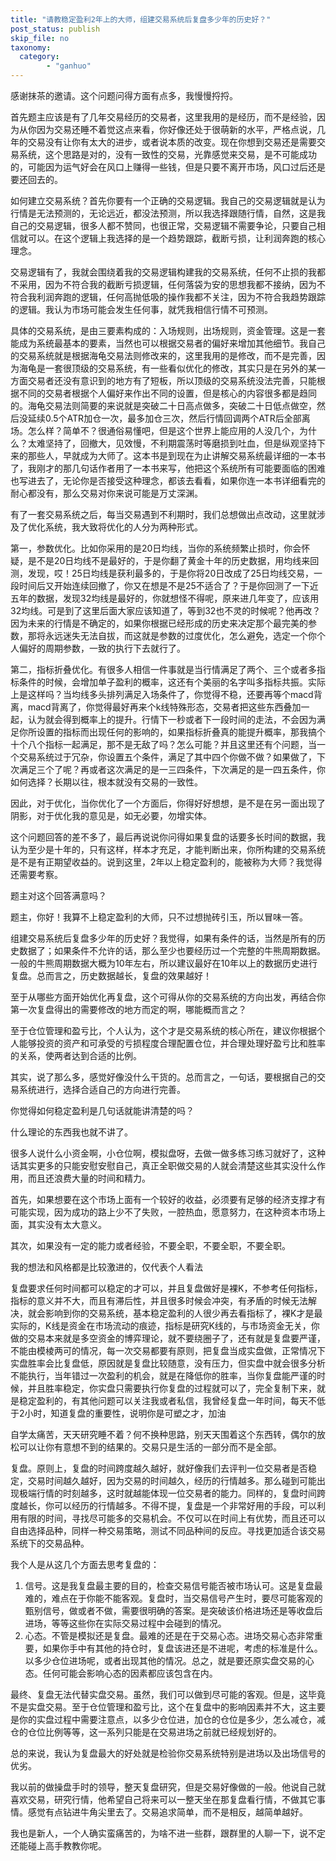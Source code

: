 ```yaml
---
title: "请教稳定盈利2年上的大师，组建交易系统后复盘多少年的历史好？"
post_status: publish
skip_file: no
taxonomy:
  category:
        - "ganhuo"
---
```


感谢抹茶的邀请。这个问题问得方面有点多，我慢慢捋捋。

首先题主应该是有了几年交易经历的交易者，这里我用的是经历，而不是经验，因为从你因为交易还睡不着觉这点来看，你好像还处于很萌新的水平，严格点说，几年的交易没有让你有太大的进步，或者说本质的改变。现在你想到交易还是需要交易系统，这个思路是对的，没有一致性的交易，光靠感觉来交易，是不可能成功的，可能因为运气好会在风口上赚得一些钱，但是只要不离开市场，风口过后还是要还回去的。

如何建立交易系统？首先你要有一个正确的交易逻辑。我自己的交易逻辑就是认为行情是无法预测的，无论远近，都没法预测，所以我选择跟随行情，自然，这是我自己的交易逻辑，很多人都不赞同，也很正常，交易逻辑不需要争论，只要自己相信就可以。在这个逻辑上我选择的是一个趋势跟踪，截断亏损，让利润奔跑的核心理念。

交易逻辑有了，我就会围绕着我的交易逻辑构建我的交易系统，任何不止损的我都不采用，因为不符合我的截断亏损逻辑，任何落袋为安的思想我都不接纳，因为不符合我利润奔跑的逻辑，任何高抛低吸的操作我都不关注，因为不符合我趋势跟踪的逻辑。我认为市场可能会发生任何事，就凭我相信行情不可预测。

具体的交易系统，是由三要素构成的：入场规则，出场规则，资金管理。这是一套能成为系统最基本的要素，当然也可以根据交易者的偏好来增加其他细节。我自己的交易系统就是根据海龟交易法则修改来的，这里我用的是修改，而不是完善，因为海龟是一套很顶级的交易系统，有一些看似优化的修改，其实只是在另外的某一方面交易者还没有意识到的地方有了短板，所以顶级的交易系统没法完善，只能根据不同的交易者根据个人偏好来作出不同的设置，但是核心的内容很多都是趋同的。海龟交易法则简要的来说就是突破二十日高点做多，突破二十日低点做空，然后没延续0.5个ATR加仓一次，最多加仓三次，然后行情回调两个ATR后全部离场。怎么样？简单不？很通俗易懂吧，但是这个世界上能应用的人没几个，为什么？太难坚持了，回撤大，见效慢，不利期震荡时等磨损到吐血，但是纵观坚持下来的那些人，早就成为大师了。这本书是到现在为止讲解交易系统最详细的一本书了，我刚才的那几句话作者用了一本书来写，他把这个系统所有可能要面临的困难也写进去了，无论你是否接受这种理念，都该去看看，如果你连一本书详细看完的耐心都没有，那么交易对你来说可能是万丈深渊。

有了一套交易系统之后，每当交易遇到不利期时，我们总想做出点改动，这里就涉及了优化系统，我大致将优化的人分为两种形式。

第一，参数优化。比如你采用的是20日均线，当你的系统频繁止损时，你会怀疑，是不是20日均线不是最好的，于是你翻了黄金十年的历史数据，用均线来回测，发现，哎！25日均线是获利最多的，于是你将20日改成了25日均线交易，一段时间后又开始连续回撤了，你又在想是不是25不适合了？于是你回测了一下近五年的数据，发现32均线是最好的，你就想怪不得呢，原来进几年变了，应该用32均线。可是到了这里后面大家应该知道了，等到32也不灵的时候呢？他再改？因为未来的行情是不确定的，如果你根据已经形成的历史来决定那个最完美的参数，那将永远迷失无法自拔，而这就是参数的过度优化，怎么避免，选定一个你个人偏好的周期参数，一致的执行下去就行了。

第二，指标折叠优化。有很多人相信一件事就是当行情满足了两个、三个或者多指标条件的时候，会增加单子盈利的概率，这还有个美丽的名字叫多指标共振。实际上是这样吗？当均线多头排列满足入场条件了，你觉得不稳，还要再等个macd背离，macd背离了，你觉得最好再来个k线特殊形态，交易者把这些东西叠加一起，认为就会得到概率上的提升。行情下一秒或者下一段时间的走法，不会因为满足你所设置的指标而出现任何的影响的，如果指标折叠真的能提升概率，那我搞个十个八个指标一起满足，那不是无敌了吗？怎么可能？并且这里还有个问题，当一个交易系统过于冗杂，你设置五个条件，满足了其中四个你做不做？如果做了，下次满足三个了呢？再或者这次满足的是一三四条件，下次满足的是一四五条件，你如何选择？长期以往，根本就没有交易的一致性。

因此，对于优化，当你优化了一个方面后，你得好好想想，是不是在另一面出现了阴影，对于优化我的意见是，如无必要，勿增实体。

这个问题回答的差不多了，最后再说说你问得如果复盘的话要多长时间的数据，我认为至少是十年的，只有这样，样本才充足，才能判断出来，你所构建的交易系统是不是有正期望收益的。说到这里，2年以上稳定盈利的，能被称为大师？我觉得还需要考察。

题主对这个回答满意吗？

题主，你好！我算不上稳定盈利的大师，只不过想抛砖引玉，所以冒味一答。

组建交易系统后复盘多少年的历史好？我觉得，如果有条件的话，当然是所有的历史数据了；如果条件不允许的话，那么至少也要经历过一个完整的牛熊周期数据。一般的牛熊周期数据大概为10年左右，所以建议最好在10年以上的数据历史进行复盘。总而言之，历史数据越长，复盘的效果越好！

至于从哪些方面开始优化再复盘，这个可得从你的交易系统的方向出发，再结合你第一次复盘得出的需要修改的地方而定的啊，哪能概而言之？

至于仓位管理和盈亏比，个人认为，这个才是交易系统的核心所在，建议你根据个人能够投资的资产和可承受的亏损程度合理配置仓位，并合理处理好盈亏比和胜率的关系，使两者达到合适的比例。

其实，说了那么多，感觉好像没什么干货的。总而言之，一句话，要根据自己的交易系统进行，选择合适自己的方向进行完善。

你觉得如何稳定盈利是几句话就能讲清楚的吗？

什么理论的东西我也就不讲了。

很多人说什么小资金啊，小仓位啊，模拟盘呀，去做一做多练习练习就好了，这种话其实更多的只能安慰安慰自己，真正全职做交易的人就会清楚这些其实没什么作用，而且还浪费大量的时间和精力。

首先，如果想要在这个市场上面有一个较好的收益，必须要有足够的经济支撑才有可能实现，因为成功的路上少不了失败，一腔热血，愿意努力，在这种资本市场上面，其实没有太大意义。

其次，如果没有一定的能力或者经验，不要全职，不要全职，不要全职。

我的想法和风格都是比较激进的，仅代表个人看法

复盘要求任何时间都可以稳定的才可以，并且复盘做好是裸K，不参考任何指标，指标的意义并不大，而且有滞后性，并且很多时候会冲突，有矛盾的时候无法解决，就会影响到你的交易系统，基本稳定盈利的人很少再去看指标了，裸K才是最实际的，K线是资金在市场流动的痕迹，指标是研究K线的，与市场资金无关，你做的交易本来就是多空资金的博弈理论，就不要绕圈子了，还有就是复盘要严谨，不能由模棱两可的情况，每一次交易都要有原则，把复盘当成实盘做，正常情况下实盘胜率会比复盘低，原因就是复盘比较随意，没有压力，但实盘中就会很多分析不能执行，当年错过一次盈利的机会，就是在降低你的胜率，当你复盘能严谨的时候，并且胜率稳定，你实盘只需要执行你复盘的过程就可以了，完全复制下来，就是稳定盈利的，有其他问题可以关注我或者私信，我曾经复盘一年时间，每天不低于2小时，知道复盘的重要性，说明你是可塑之才，加油

自学太痛苦，天天研究睡不着？何不换种思路，别天天围着这个东西转，偶尔的放松可以让你有意想不到的结果的。交易只是生活的一部分而不是全部。

复盘。原则上，复盘的时间跨度越久越好，就好像我们去评判一位交易者是否稳定，交易时间越久越好，因为交易的时间越久，经历的行情越多。那么碰到可能出现极端行情的时刻越多，这时就越能体现一位交易者的能力。同样的，复盘时间跨度越长，你可以经历的行情越多。不得不提，复盘是一个非常好用的手段，可以利用有限的时间，寻找尽可能多的交易机会。不仅可以在时间上有优势，而且还可以自由选择品种，同样一种交易策略，测试不同品种间的反应。寻找更加适合该交易系统下的交易品种。

我个人是从这几个方面去思考复盘的：

1. 信号。这是我复盘最主要的目的，检查交易信号能否被市场认可。这是复盘最难的，难点在于你能不能客观。复盘时，当交易信号产生时，要尽可能客观的甄别信号，做或者不做，需要很明确的答案。是突破该价格进场还是等收盘后进场，等等这些你在实际交易过程中会碰到的情况。
2. 心态。不管是模拟还是复盘。最难的还是在于交易心态。进场交易心态非常重要，如果你手中有其他的持仓时，复盘该进还是不进呢，考虑的标准是什么。以多少仓位进场呢，或者出现其他的情况。总之，就是要还原实盘交易的心态。任何可能会影响心态的因素都应该包含在内。

最终、复盘无法代替实盘交易。虽然，我们可以做到尽可能的客观。但是，这毕竟不是实盘交易。至于仓位管理和盈亏比，这个在复盘中的影响因素并不大，这主要是你的实盘过程中需要注意点，以多少仓位进，加仓的仓位是多少，怎么减仓，减仓的仓位比例等等，这一系列只能是在交易进场之前就已经规划好的。

总的来说，我认为复盘最大的好处就是检验你交易系统特别是进场以及出场信号的优劣。

我以前的做操盘手时的领导，整天复盘研究，但是交易好像做的一般。他说自己就喜欢交易，研究行情，他希望自己将来可以一整天坐在那复盘看行情，不做其它事情。感觉有点钻进牛角尖里去了。交易追求简单，而不是相反，越简单越好。

我也是新人，一个人确实蛮痛苦的，为啥不进一些群，跟群里的人聊一下，说不定还能碰上高手教教你呢。
